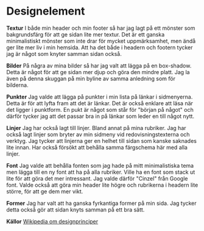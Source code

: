 Designelement
=========================

**Textur**
I både min header och min footer så har jag lagt på ett mönster som bakgrundsfärg för att ge sidan lite mer textur. Det är ett ganska minimalistiskt
mönster som inte drar för mycket uppmärksamhet, men ändå ger lite mer liv i min hemsida. Att ha det både i headern och footern tycker jag är något
som knyter samman sidan också.

**Bilder**
På några av mina bilder så har jag valt att lägga på en box-shadow. Detta är något för att ge sidan mer djup och göra den mindre platt. Jag la även
på denna skuggan på min byline av samma anledning som för bilderna.

**Punkter**
Jag valde att lägga på punkter i min lista på länkar i sidmenyerna. Detta är för att lyfta fram att det är länkar. Det är också enklare att läsa när det
ligger i punktform. En pukt är något som står för "början på något" och därför tycker jag att det passar bra in på länkar som leder en till något nytt.

**Linjer**
Jag har också lagt till linjer. Bland annat på mina rubriker. Jag har också lagt linjer som bryter av min sidmeny vid redovisningstexterna och verktyg. Jag tycker att linjerna ger en helhet till sidan som kanske saknades lite innan. Har också försökt att behålla samma färgschema här med alla linjer.

**Font**
Jag valde att behålla fonten som jag hade på mitt minimalistiska tema men lägga till en ny font att ha på alla rubriker. Ville ha en font som stack ut lite för att göra det mer intressant. Jag valde därför "Cinzel" från Google font. Valde också att göra min header lite högre och rubrikerna i headern lite större, för att ge dem mer vikt.

**Former**
Jag har valt att ha ganska fyrkantiga former på min sida. Jag tycker detta också gör att sidan knyts samman på ett bra sätt.

**Källor**
[Wikipedia om designprinciper](https://en.wikipedia.org/wiki/Visual_design_elements_and_principles)
